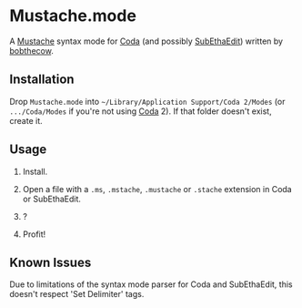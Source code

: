 Mustache.mode
=============

A [Mustache](http://mustache.github.com) syntax mode for [Coda](http://panic.com/coda)
(and possibly [SubEthaEdit](http://www.codingmonkeys.de/subethaedit)) written by
[bobthecow](http://github.com/bobthecow).



Installation
------------

Drop `Mustache.mode` into `~/Library/Application Support/Coda 2/Modes` (or `.../Coda/Modes`
if you're not using [Coda](http://www.codaphilly.com/) 2). If that folder doesn't exist, create it.



Usage
-----

 1. Install.

 2. Open a file with a `.ms`, `.mstache`, `.mustache` or `.stache` extension in Coda or SubEthaEdit.

 3. ?

 4. Profit!



Known Issues
------------

Due to limitations of the syntax mode parser for Coda and SubEthaEdit, this doesn't respect
'Set Delimiter' tags.
